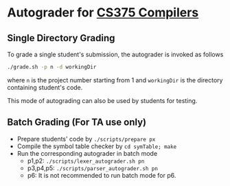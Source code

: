 # Autograder for [CS375 Compilers](https://www.cs.utexas.edu/users/novak/cs375.html)

## Single Directory Grading

To grade a single student's submission, the autograder is invoked as follows

``` bash
./grade.sh -p n -d workingDir
```
where `n` is the project number starting from 1 and `workingDir` is the 
directory containing student's code.

This mode of autograding can also be used by students for testing.

## Batch Grading (For TA use only)

- Prepare students' code by `./scripts/prepare px`
- Compile the symbol table checker by `cd symTable; make`
- Run the corresponding autograder in batch mode
  - p1,p2: `./scripts/lexer_autograder.sh pn`
  - p3,p4,p5: `./scripts/parser_autograder.sh pn`
  - p6: It is not recommended to run batch mode for p6.


